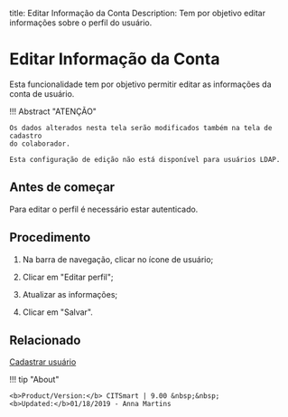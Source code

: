 title: Editar Informação da Conta
Description: Tem por objetivo editar informações sobre o perfil do usuário.
# Editar Informação da Conta

Esta funcionalidade tem por objetivo permitir editar as informações da conta de usuário.

!!! Abstract "ATENÇÃO"

    Os dados alterados nesta tela serão modificados também na tela de cadastro
    do colaborador.

    Esta configuração de edição não está disponível para usuários LDAP.


Antes de começar
--------------------

Para editar o perfil é necessário estar autenticado.

Procedimento
----------------

1. Na barra de navegação, clicar no ícone de usuário;

2. Clicar em "Editar perfil";

3. Atualizar as informações;

4. Clicar em "Salvar".


Relacionado
-------

[Cadastrar usuário](/pt-br/citsmart-platform-9/initial-settings/access-settings/user/users.html)


!!! tip "About"

    <b>Product/Version:</b> CITSmart | 9.00 &nbsp;&nbsp;
    <b>Updated:</b>01/18/2019 - Anna Martins
